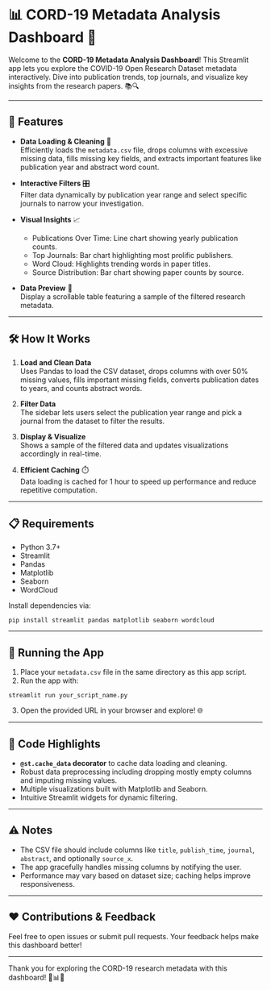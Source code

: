 # 📊 CORD-19 Metadata Analysis Dashboard 🦠

Welcome to the **CORD-19 Metadata Analysis Dashboard**! This Streamlit app lets you explore the COVID-19 Open Research Dataset metadata interactively. Dive into publication trends, top journals, and visualize key insights from the research papers. 📚🔍

---

## 🚀 Features

- **Data Loading & Cleaning** 🧹  
  Efficiently loads the `metadata.csv` file, drops columns with excessive missing data, fills missing key fields, and extracts important features like publication year and abstract word count.

- **Interactive Filters** 🎛️  
  Filter data dynamically by publication year range and select specific journals to narrow your investigation.

- **Visual Insights** 📈  
  - Publications Over Time: Line chart showing yearly publication counts.  
  - Top Journals: Bar chart highlighting most prolific publishers.  
  - Word Cloud: Highlights trending words in paper titles.  
  - Source Distribution: Bar chart showing paper counts by source.

- **Data Preview** 👀  
  Display a scrollable table featuring a sample of the filtered research metadata.

---

## 🛠️ How It Works

1. **Load and Clean Data**  
   Uses Pandas to load the CSV dataset, drops columns with over 50% missing values, fills important missing fields, converts publication dates to years, and counts abstract words.

2. **Filter Data**  
   The sidebar lets users select the publication year range and pick a journal from the dataset to filter the results.

3. **Display & Visualize**  
   Shows a sample of the filtered data and updates visualizations accordingly in real-time.

4. **Efficient Caching** ⏱️  
   Data loading is cached for 1 hour to speed up performance and reduce repetitive computation.

---

## 📋 Requirements

- Python 3.7+  
- Streamlit  
- Pandas  
- Matplotlib  
- Seaborn  
- WordCloud  

Install dependencies via:

```
pip install streamlit pandas matplotlib seaborn wordcloud

```


---

## 🏃 Running the App

1. Place your `metadata.csv` file in the same directory as this app script.  
2. Run the app with:

```
streamlit run your_script_name.py
```


3. Open the provided URL in your browser and explore! 🌐

---

## 🧐 Code Highlights

- **`@st.cache_data` decorator** to cache data loading and cleaning.  
- Robust data preprocessing including dropping mostly empty columns and imputing missing values.  
- Multiple visualizations built with Matplotlib and Seaborn.  
- Intuitive Streamlit widgets for dynamic filtering.

---

## ⚠️ Notes

- The CSV file should include columns like `title`, `publish_time`, `journal`, `abstract`, and optionally `source_x`.  
- The app gracefully handles missing columns by notifying the user.  
- Performance may vary based on dataset size; caching helps improve responsiveness.

---

## ❤️ Contributions & Feedback

Feel free to open issues or submit pull requests. Your feedback helps make this dashboard better!

---

Thank you for exploring the CORD-19 research metadata with this dashboard! 🙌📊🧪
